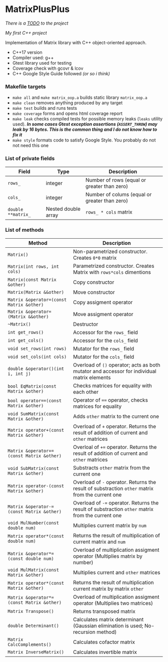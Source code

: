 # MatrixPlusPlus
_There is a [TODO](TODO.md) to the project_

_My first C++ project_

Implementation of Matrix library with C++ object-oriented approach.
- C++17 version
- Compiler used: g++
- Gtest library used for testing
- Coverage check with gcovr & lcov
- C++ Google Style Guide followed *(or so i think)*

### Makefile targets
- `make all` and `make matrix_oop.a` builds static library `matrix_oop.a`
- `make clean` removes anything produced by any target
- `make test` builds and runs tests
- `make coverage` forms and opens html coverage report
- `make leak` checks compiled tests for possible memory leaks (`leaks` utility used). _**In some cases Gtest exception assertions (`ASSERT_THROW`) may leak by 16 bytes. This is the common thing and I do not know how to fix it**_ 
- `make style` formats code to satisfy Google Style. You probably do not not need this one

### List of private fields
| Field | Type | Description |
|-|-|-|
| `rows_` | integer | Number of rows (equal or greater than zero) |
| `cols_` | integer | Number of colums (equal or greater than zero) |
| `double **matrix_` | Nested double array | `rows_ * cols` matrix |

### List of methods
| Method | Description |
|--------|------------|
| `Matrix()` | Non-parametrized constructor. Creates `0*0` matrix|
| `Matrix(int rows, int cols)` | Parametrized constructor. Creates Matrix with `rows*cols` dimentions |
| `Matrix(const Matrix &other)` | Copy constructor |
| `Matrix(Matrix &&other)` | Move constructor |
| `Matrix &operator=(const Matrix &other)` | Copy assigment operator |
| `Matrix &operator=(Matrix &&other)` | Move assigment operator |
| `~Matrix()` | Destructor |
| `int get_rows()` | Accessor for the `rows_` field |
| `int get_cols()` | Accessor for the `cols_` field |
| `void set_rows(int rows)` | Mutator for the `rows_` field |
| `void set_cols(int cols)` | Mutator for the `cols_` field |
| `double &operator()(int i, int j)` | Overload of `()` operator; acts as both mutator and accessor for individual matrix elements |
| `bool EqMatrix(const Matrix &other)` | Checks matrices for equality with each other |
| `bool operator==(const Matrix &other)` | Operator of `==` operator, checks matrices for equality |
| `void SumMatrix(const Matrix &other)` | Adds `other` matrix to the current one |
| `Matrix operator+(const Matrix &other)` | Overload of `+` operator. Returns the result of addition of current and `other` matrices |
| `Matrix &operator+=(const Matrix &other)` | Overloal of `+=` operator. Returns the result of addition of current and `other` matrices |
| `void SubMatrix(const Matrix &other)` | Substracts `other` matrix from the current one |
| `Matrix operator-(const Matrix &other)` | Overload of `-` operator. Returns the result of substraction `other` matrix from the current one |
| `Matrix &operator-=(const Matrix &other)` | Overload of `-=` operator. Returns the result of substraction `other` matrix from the current one |
| `void MulNumber(const double num)` | Multiplies current matrix by `num` |
| `Matrix operator*(const double num)` | Returns the result of multiplication of current matrix and `num` |
| `Matrix &operator*=(const double num)` | Overload of multiplication assigment operator (Multiplies matrix by number) |
| `void MulMatrix(const Matrix &other)` | Multiplies current and `other` matrices |
| `Matrix operator*(const Matrix &other)` | Returns the result of multiplication current matrix by matrix `other` |
| `Matrix &operator*=(const Matrix &other)` | Overload of multiplication assigment operator (Multiplies two matrices) |
| `Matrix Transpose()` | Returns transposed matrix | 
| `double Determinant()` | Calculates matrix determinant (Gaussian elimination is used; No-recursion method) |
| `Matrix CalcComplements()` | Calculates cofactor matrix |
| `Matrix InverseMatrix()` | Calculates invertible matrix |
